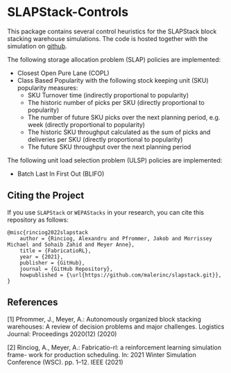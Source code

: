 # SLAPStack-Controls
This package contains several control heuristics for the SLAPStack block 
stacking warehouse simulations. The code is hosted together with the simulation
on [github](https://github.com/malerinc/slapstack).

The following storage allocation problem (SLAP) policies are implemented:
* Closest Open Pure Lane (COPL)
* Class Based Popularity with the following stock keeping unit (SKU) popularity 
measures:
    * SKU Turnover time (indirectly proportional to popularity)
    * The historic number of picks per SKU (directly proportional to popularity)
    * The number of future SKU picks over the next planning period, e.g. week 
    (directly proportional to popularity)
    * The historic SKU throughput calculated as the sum of picks and deliveries 
    per SKU (directly proportional to popularity)
    * The future SKU throughput over the next planning period

The following unit load selection problem (ULSP) policies are implemented:
* Batch Last In First Out (BLIFO)


## Citing the Project
If you use `SLAPStack` or `WEPAStacks` in your research, you can cite this repository as follows:

```
@misc{rinciog2022slapstack
    author = {Rinciog, Alexandru and Pfrommer, Jakob and Morrissey Michael and Sohaib Zahid and Meyer Anne},
    title = {FabricatioRL},
    year = {2021},
    publisher = {GitHub},
    journal = {GitHub Repository},
    howpublished = {\url{https://github.com/malerinc/slapstack.git}},
}
```

## References
<a id="pfrommer2020">[1]</a> Pfrommer, J., Meyer, A.: Autonomously organized block stacking warehouses: A
review of decision problems and major challenges. Logistics Journal: Proceedings
2020(12) (2020)

<a id="rinciog2020">[2]</a> Rinciog, A., Meyer, A.: Fabricatio-rl: a reinforcement learning simulation frame-
work for production scheduling. In: 2021 Winter Simulation Conference (WSC).
pp. 1–12. IEEE (2021)



